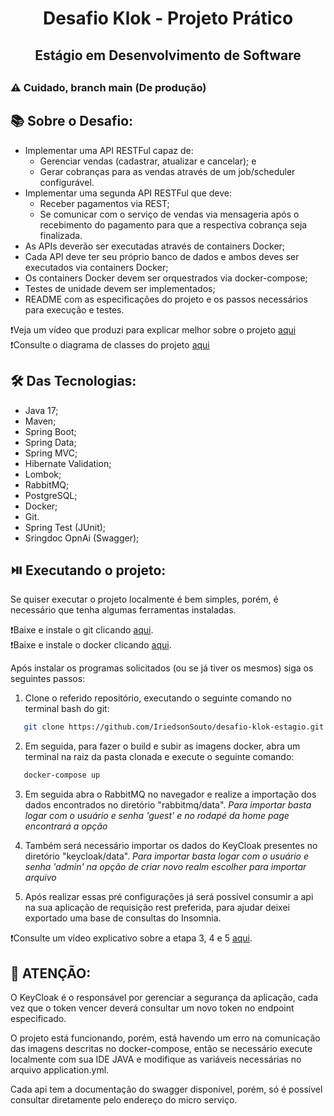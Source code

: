<div align="center">
 <h1>Desafio Klok - Projeto Prático</h1>
 <h2>Estágio em Desenvolvimento de Software<h2>
</div>

### :warning: Cuidado, branch main (De produção)

## :books: Sobre o Desafio:

- Implementar uma API RESTFul capaz de:
  - Gerenciar vendas (cadastrar, atualizar e cancelar); e
  - Gerar cobranças para as vendas através de um job/scheduler configurável.
- Implementar uma segunda API RESTFul que deve:
  - Receber pagamentos via REST;
  - Se comunicar com o serviço de vendas via mensageria após o recebimento do pagamento para que a respectiva cobrança seja finalizada.
- As APIs deverão ser executadas através de containers Docker;
- Cada API deve ter seu próprio banco de dados e ambos deves ser executados via containers Docker;
- Os containers Docker devem ser orquestrados via docker-compose;
- Testes de unidade devem ser implementados;
- README com as especificações do projeto e os passos necessários para execução e testes.

:exclamation:Veja um vídeo que produzi para explicar melhor sobre o projeto [aqui](https://www.youtube.com/watch?v=s49vWQEGd9o)<br>
:exclamation:Consulte o diagrama de classes do projeto [aqui](https://drive.google.com/file/d/1uycFOMyOjZU0vY1rxKQqLuwk2WsG35oe/view)<br>

## :hammer_and_wrench: Das Tecnologias:

- Java 17;
- Maven;
- Spring Boot;
- Spring Data;
- Spring MVC;
- Hibernate Validation;
- Lombok;
- RabbitMQ;
- PostgreSQL;
- Docker;
- Git.
- Spring Test (JUnit);
- Sringdoc OpnAi (Swagger);

## :play_or_pause_button: Executando o projeto:

Se quiser executar o projeto localmente é bem simples, porém, é necessário que tenha algumas ferramentas instaladas.

:exclamation:Baixe e instale o git clicando [aqui](https://git-scm.com/downloads).<br>
:exclamation:Baixe e instale o docker clicando [aqui](https://www.docker.com/products/docker-desktop/).<br>

Após instalar os programas solicitados (ou se já tiver os mesmos) siga os seguintes passos:

1. Clone o referido repositório, executando o seguinte comando no terminal bash do git:
```sh
   git clone https://github.com/IriedsonSouto/desafio-klok-estagio.git
```

2. Em seguida, para fazer o build e subir as imagens docker, abra um terminal na raiz da pasta clonada e execute o seguinte comando:
```sh
   docker-compose up
```

3. Em seguida abra o RabbitMQ no navegador e realize a importação dos dados encontrados no diretório "rabbitmq/data".
*Para importar basta logar com o usuário e senha 'guest' e no rodapé da home page encontrará a opção*

4. Também será necessário importar os dados do KeyCloak presentes no diretório "keycloak/data".
*Para importar basta logar com o usuário e senha 'admin' na opção de criar novo realm escolher para importar arquivo*

5. Após realizar essas pré configurações já será possível consumir a api na sua aplicação de requisição rest preferida, para ajudar deixei exportado uma base de consultas do Insomnia.

:exclamation:Consulte um vídeo explicativo sobre a etapa 3, 4 e 5 [aqui](https://www.youtube.com/watch?v=cstGRPQeYDE).<br>

## :pushpin: ATENÇÃO:

O KeyCloak é o responsável por gerenciar a segurança da aplicação, cada vez que o token vencer deverá consultar um novo token no endpoint especificado.

O projeto está funcionando, porém, está havendo um erro na comunicação das imagens descritas no docker-compose, então se necessário execute localmente com sua IDE JAVA e modifique as variáveis necessárias no arquivo application.yml.

Cada api tem a documentação do swagger disponível, porém, só é possível consultar diretamente pelo endereço do micro serviço.


